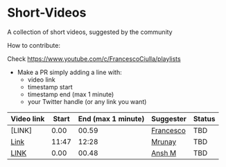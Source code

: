 # Short-Videos
A collection of short videos, suggested by the community

How to contribute:

Check https://www.youtube.com/c/FrancescoCiulla/playlists

- Make a PR simply adding a line with:
  - video link
  - timestamp start
  - timestamp end (max 1 minute)
  - your Twitter handle (or any link you want)

| Video link | Start | End (max 1 minute)| Suggester | Status |
|--- |--- |--- |--- |--- |
|[LINK]|0.00 |00.59 |[Francesco](https://francescociulla.com) |TBD |
|[Link](https://www.youtube.com/watch?v=Uc2aSwSDNXk)| 11:47| 12:28|[Mrunay](https://twitter.com/MrunayU)|TBD |
|[LINK](https://youtube.com/clip/UgkxAvqFb2Io5M8u2oE1DmuSNuImIJr4MFdy)|0.00 |00.48 |[Ansh M](https://twitter.com/AnshMinchekar) |TBD |